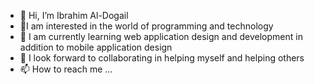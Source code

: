 - 👋 Hi, I’m Ibrahim Al-Dogail
- 👀I am interested in the world of programming and technology
- 🌱 I am currently learning web application design and development in addition to mobile application design 
- 💞️ I look forward to collaborating in helping myself and helping others 
- 📫 How to reach me ...

<!---
P-Ibrahim/P-Ibrahim is a ✨ special ✨ repository because its `README.md` (this file) appears on your GitHub profile.
You can click the Preview link to take a look at your changes.
--->
